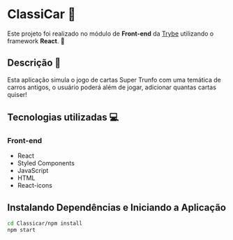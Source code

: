 # ClassiCar :blue_car:

Este projeto foi realizado no módulo de **Front-end** da [Trybe](https://www.betrybe.com/?utm_source=trybe.com.br) utilizando o framework **React**. :rocket:


## Descrição :mag_right:

Esta aplicação simula o jogo de cartas Super Trunfo com uma temática de carros antigos, o usuário poderá além de jogar, adicionar quantas cartas quiser!


## Tecnologias utilizadas :computer:

### Front-end

* React
* Styled Components
* JavaScript
* HTML
* React-icons

## Instalando Dependências e Iniciando a Aplicação

```bash
cd Classicar/npm install
npm start
